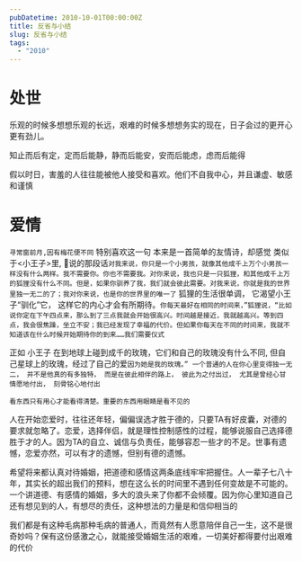 ```yaml
---
pubDatetime: 2010-10-01T00:00:00Z
title: 反省与小结
slug: 反省与小结
tags:
  - "2010"
---
```


# 处世

乐观的时候多想想乐观的长远，艰难的时候多想想务实的现在，日子会过的更开心更有劲儿。

知止而后有定，定而后能静，静而后能安，安而后能虑，虑而后能得

假以时日，害羞的人往往能被他人接受和喜欢。他们不自我中心，并且谦虚、敏感和谨慎

# 爱情

`寻常窗前月,因有梅花便不同` 特别喜欢这一句 本来是一首简单的友情诗，却感觉
类似于<小王子>里, 🦊说的那段话`对我来说，你只是一个小男孩，就像其他成千上万个小男孩一样没有什么两样。我不需要你。你也不需要我。对你来说，我也只是一只狐狸，和其他成千上万的狐狸没有什么不同。但是，如果你驯养了我，我们就会彼此需要。对我来说，你就是我的世界里独一无二的了；我对你来说，也是你的世界里的唯一了` 狐狸的生活很单调，
它渴望小王子“驯化”它，
这样它的内心才会有所期待。`你每天最好在相同的时间来，”狐狸说，“比如说你定在下午四点来，那么到了三点我就会开始很高兴。时间越是接近，我就越高兴。等到四点，我会很焦躁，坐立不安；我已经发现了幸福的代价。但如果你每天在不同的时间来，我就不知道该在什么时候开始期待你的到来……我们需要仪式`

正如 小王子 在到地球上碰到成千的玫瑰，它们和自己的玫瑰没有什么不同, 但自己星球上的玫瑰，经过了自己的爱`因为她是我的玫瑰。”
一个普通的人在你心里变得独一无二，
并不是他真的有多独特，
而是在彼此相伴的路上，
彼此为之付出过，
尤其是曾经心甘情愿地付出，
刻骨铭心地付出`

`看东西只有用心才能看得清楚。重要的东西用眼睛是看不见的`

人在开始恋爱时，往往还年轻，偏偏误选才胜于德的，只要TA有好皮囊，对德的要求就忽略了。恋爱，选择伴侣，就是理性控制感性的过程，能够说服自己选择德胜于才的人。因为TA的自立、诚信与负责任，能够容忍一些才的不足。世事有遗憾，恋爱亦然，可以有才的遗憾，但别有德的遗憾。

希望将来都认真对待婚姻，把道德和感情这两条底线牢牢把握住。人一辈子七八十年，其实长的超出我们的预料，想在这么长的时间里不遇到任何变故是不可能的。一个讲道德、有感情的婚姻，多大的浪头来了你都不会倾覆。因为你心里知道自己还有想见到的人，有想尽的责任，这种想法的力量是和信仰相当的

我们都是有这种毛病那种毛病的普通人，而竟然有人愿意陪伴自己一生，这不是很奇妙吗？保有这份感激之心，就能接受婚姻生活的艰难，一切美好都得要付出艰难的代价
